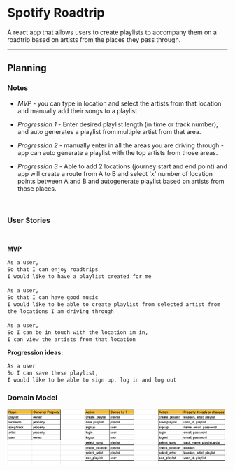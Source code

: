 # Spotify Roadtrip


A react app that allows users to create playlists to accompany them on a roadtrip based on artists from the places they pass through. 


---------------------

## Planning
### Notes
- *MVP* - you can type in location and select the artists from that location and manually add their songs to a playlist

- *Progression 1* - Enter desired playlist length (in time or track number), and auto generates a playlist from multiple artist from that area.

- *Progression 2* - manually enter in all the areas you are driving through -  app can auto generate a playlist with the top artists from those areas.
  
- *Progression 3* - Able to add 2 locations (journey start and end point) and app will create a route from A to B and select 'x' number of location points between A and B and autogenerate playlist based on artists from those places.

<br>

### User Stories

<br>

**MVP**

```
As a user, 
So that I can enjoy roadtrips
I would like to have a playlist created for me

As a user, 
So that I can have good music
I would like to be able to create playlist from selected artist from the locations I am driving through

As a user,
So I can be in touch with the location im in,
I can view the artists from that location
```

**Progression ideas:** 
```
As a user
So I can save these playlist, 
I would like to be able to sign up, log in and log out
```

### Domain Model
![Domain Model MVP](public/images/spotify-roadtrip-MVP-domain-model.png)



